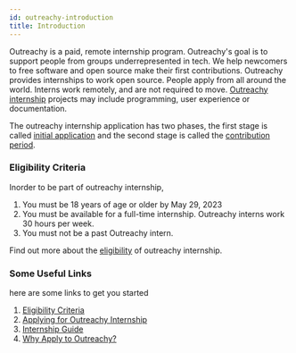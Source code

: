 ```yaml
---
id: outreachy-introduction
title: Introduction
---
```


Outreachy is a paid, remote internship program. Outreachy's goal is to support people from groups underrepresented in tech. We help newcomers to free software and open source make their first contributions.
Outreachy provides internships to work open source. People apply from all around the world. Interns work remotely, and are not required to move. [Outreachy internship](https://www.outreachy.org/) projects may include programming, user experience or documentation.

The outreachy internship application has two phases, the first stage is called [initial application](https://www.outreachy.org/docs/applicant/#initial-application) and the second stage is called the [contribution period](https://www.outreachy.org/docs/applicant/#application-prep). 

### Eligibility Criteria

Inorder to be part of outreachy internship,

1. You must be 18 years of age or older by May 29, 2023
1. You must be available for a full-time internship. Outreachy interns work 30 hours per week.
1. You must not be a past Outreachy intern.

Find out more about the [eligibility](https://www.outreachy.org/docs/applicant/) of outreachy internship.

### Some Useful Links

here are some links to get you started 
1. [Eligibility Criteria](https://www.outreachy.org/docs/applicant/#eligibility)
1. [Applying for Outreachy Internship](https://www.outreachy.org/apply/)
1. [Internship Guide](https://www.outreachy.org/docs/internship/)
1. [Why Apply to Outreachy?](https://www.outreachy.org/apply/)


